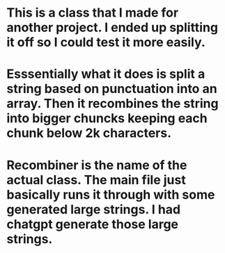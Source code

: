 # This is a class that I made for another project. I ended up splitting it off so I could test it more easily.
# Esssentially what it does is split a string based on punctuation into an array. Then it recombines the string into bigger chuncks keeping each chunk below 2k characters.
# Recombiner is the name of the actual class. The main file just basically runs it through with some generated large strings. I had chatgpt generate those large strings.
